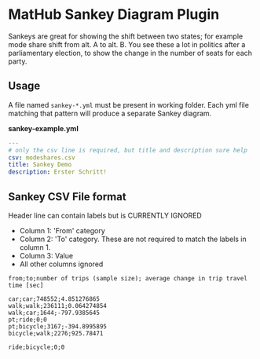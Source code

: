 # MatHub Sankey Diagram Plugin

Sankeys are great for showing the shift between two states; for example mode share shift from alt. A to alt. B. You see these a lot in politics after a parliamentary election, to show the change in the number of seats for each party.

## Usage

A file named `sankey-*.yml` must be present in working folder. Each yml file matching that pattern will produce a separate Sankey diagram.

**sankey-example.yml**

```yaml
---
# only the csv line is required, but title and description sure help
csv: modeshares.csv
title: Sankey Demo
description: Erster Schritt!
```

## Sankey CSV File format

Header line can contain labels but is CURRENTLY IGNORED

- Column 1: 'From' category
- Column 2: 'To' category. These are not required to match the labels in column 1.
- Column 3: Value
- All other columns ignored

```
from;to;number of trips (sample size); average change in trip travel time [sec]

car;car;748552;4.851276865
walk;walk;236111;0.064274854
walk;car;1644;-797.9385645
pt;ride;0;0
pt;bicycle;3167;-394.8995895
bicycle;walk;2276;925.78471

ride;bicycle;0;0
```
